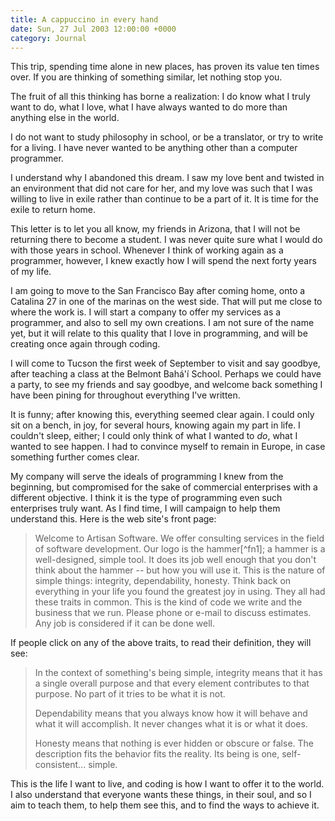 ```yaml
---
title: A cappuccino in every hand
date: Sun, 27 Jul 2003 12:00:00 +0000
category: Journal
---
```


This trip, spending time alone in new places, has proven its value ten
times over.  If you are thinking of something similar, let nothing stop
you.

The fruit of all this thinking has borne a realization: I do know what I
truly want to do, what I love, what I have always wanted to do more than
anything else in the world.

I do not want to study philosophy in school, or be a translator, or try
to write for a living.  I have never wanted to be anything other than a
computer programmer.

I understand why I abandoned this dream.  I saw my love bent and twisted
in an environment that did not care for her, and my love was such that I
was willing to live in exile rather than continue to be a part of it.
It is time for the exile to return home.

This letter is to let you all know, my friends in Arizona, that I will
not be returning there to become a student.  I was never quite sure what
I would do with those years in school.  Whenever I think of working
again as a programmer, however, I knew exactly how I will spend the next
forty years of my life.

I am going to move to the San Francisco Bay after coming home, onto a
Catalina 27 in one of the marinas on the west side.  That will put me
close to where the work is.  I will start a company to offer my services
as a programmer, and also to sell my own creations.  I am not sure of
the name yet, but it will relate to this quality that I love in
programming, and will be creating once again through coding.

I will come to Tucson the first week of September to visit and say
goodbye, after teaching a class at the Belmont Bahá'í School.  Perhaps
we could have a party, to see my friends and say goodbye, and welcome
back something I have been pining for throughout everything I've
written.

It is funny; after knowing this, everything seemed clear again.  I could
only sit on a bench, in joy, for several hours, knowing again my part in
life.  I couldn't sleep, either; I could only think of what I wanted to
*do*, what I wanted to see happen.  I had to convince myself to remain in
Europe, in case something further comes clear.

My company will serve the ideals of programming I knew from the
beginning, but compromised for the sake of commercial enterprises with a
different objective.  I think it is the type of programming even such
enterprises truly want.  As I find time, I will campaign to help them
understand this.  Here is the web site's front page:

> Welcome to Artisan Software.  We offer consulting services in the
> field of software development.  Our logo is the hammer[^fn1]; a hammer is
> a well-designed, simple tool.  It does its job well enough that you
> don't think about the hammer -- but how you will use it.  This is the
> nature of simple things: integrity, dependability, honesty.  Think
> back on everything in your life you found the greatest joy in using.
> They all had these traits in common.  This is the kind of code we
> write and the business that we run.  Please phone or e-mail to discuss
> estimates.  Any job is considered if it can be done well.

If people click on any of the above traits, to read their definition,
they will see:

> In the context of something's being simple, integrity means that it
> has a single overall purpose and that every element contributes to
> that purpose.  No part of it tries to be what it is not.
> 
> Dependability means that you always know how it will behave and what
> it will accomplish.  It never changes what it is or what it does.
> 
> Honesty means that nothing is ever hidden or obscure or false.  The
> description fits the behavior fits the reality.  Its being is one,
> self-consistent... simple.

This is the life I want to live, and coding is how I want to offer it to
the world.  I also understand that everyone wants these things, in their
soul, and so I aim to teach them, to help them see this, and to find the
ways to achieve it.


